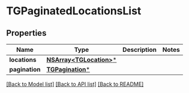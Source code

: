 # TGPaginatedLocationsList

## Properties
Name | Type | Description | Notes
------------ | ------------- | ------------- | -------------
**locations** | [**NSArray&lt;TGLocation&gt;***](TGLocation.md) |  | 
**pagination** | [**TGPagination***](TGPagination.md) |  | 

[[Back to Model list]](../README.md#documentation-for-models) [[Back to API list]](../README.md#documentation-for-api-endpoints) [[Back to README]](../README.md)



